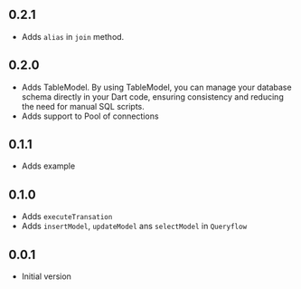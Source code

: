 ## 0.2.1

* Adds `alias` in `join` method.

## 0.2.0

* Adds TableModel. By using TableModel, you can manage your database schema directly in your Dart code, ensuring consistency and reducing the need for manual SQL scripts.
* Adds support to Pool of connections

## 0.1.1

* Adds example

## 0.1.0

* Adds `executeTransation`
* Adds `insertModel`, `updateModel` ans `selectModel` in `Queryflow`

## 0.0.1

* Initial version

